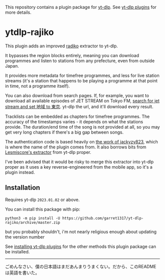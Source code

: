 This repository contains a plugin package for [yt-dlp](https://github.com/yt-dlp/yt-dlp#readme).
See [yt-dlp plugins](https://github.com/yt-dlp/yt-dlp#plugins) for more details.

# ytdlp-rajiko

This plugin adds an improved [radiko](https://radiko.jp) extractor to yt-dlp.

It bypasses the region blocks entirely, meaning you can download programmes and listen to stations from any prefecture, even from outside Japan.

It provides more metadata for timefree programmes, and less for live station streams (it's a station that happens to be playing a programme at that point in time, not a programme itself).

You can also download from search pages. If, for example, you want to download all available episodes of JET STREAM on Tokyo FM, [search for jet stream and set 地域 to
東京](https://radiko.jp/#!/search/live?key=jet%20stream&filter=&start_day=&end_day=&region_id=&area_id=JP13&cul_area_id=JP13&page_idx=0). yt-dlp the url, and it'll download every result.

Tracklists can be embedded as chapters for timefree programmes. The accuracy of the timestamps varies - it depends on what the stations provide. The duration/end time of the song is not provided at all, so you may get very long chapters if there's a big gap between songs.

The authentication code is based heavily on [the work of jackyzy823](https://github.com/jackyzy823/rajiko/), which is where the name of the plugin comes from.
It also borrows bits from [Lesmiscore's extractor](https://github.com/yt-dlp/yt-dlp/blob/d1795f4a6af99c976c9d3ea2dabe5cf4f8965d3c/yt_dlp/extractor/radiko.py) from yt-dlp proper.

I've been advised that it would be risky to merge this extractor into yt-dlp proper as it uses a key reverse-engineered from the mobile app, so it's a plugin instead.

## Installation

Requires yt-dlp `2023.01.02` or above.

You can install this package with pip:
```
python3 -m pip install -U https://github.com/garret1317/yt-dlp-rajiko/archive/master.zip
```
but you probably shouldn't, i'm not nearly religious enough about updating the version number

See [installing yt-dlp plugins](https://github.com/yt-dlp/yt-dlp#installing-plugins) for the other methods this plugin package can be installed.

----

ごめんなさい、僕の日本語はまだあんまりうまくない。だから、このREADMEは英語を書いた。

